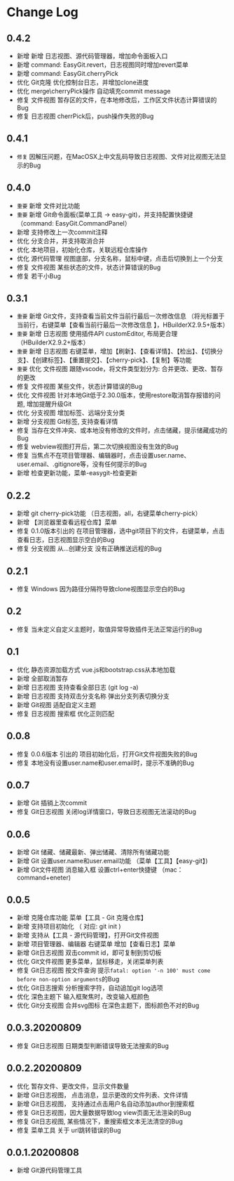 # Change Log

## 0.4.2
* 新增 新增 日志视图、源代码管理器，增加命令面板入口
* 新增 command: EasyGit.revert，日志视图同时增加revert菜单
* 新增 command: EasyGit.cherryPick
* 优化 Git克隆 优化控制台日志，并增加clone进度
* 优化 merge\cherryPick操作 自动填充commit message
* 修复 文件视图 暂存区的文件，在本地修改后，工作区文件状态计算错误的Bug
* 修复 日志视图 cherrPick后，push操作失败的Bug

## 0.4.1
* `修复` 因解压问题，在MacOSX上中文乱码导致日志视图、文件对比视图无法显示的Bug

## 0.4.0
* `重要` 新增 文件对比功能
* `重要` 新增 Git命令面板(菜单工具 -> easy-git)，并支持配置快捷键（command: EasyGit.CommandPanel）
* 新增 支持修改上一次commit注释
* 优化 分支合并，并支持取消合并
* 优化 本地项目，初始化仓库，关联远程仓库操作
* 优化 源代码管理 视图底部，分支名称，鼠标中键，点击后切换到上一个分支
* 修复 文件视图 某些状态的文件，状态计算错误的Bug
* 修复 若干小Bug

## 0.3.1
* `重要` 新增 Git文件，支持查看当前文件当前行最后一次修改信息 （将光标置于当前行，右键菜单【查看当前行最后一次修改信息 】，HBuilderX2.9.5+版本）
* `重要` 新增 日志视图 使用插件API customEditor, 布局更合理 （HBuilderX2.9.2+版本）
* `重要` 新增 日志视图 右键菜单，增加【刷新】、【查看详情】、【检出】、【切换分支】、【创建标签】、【重置提交】、【cherry-pick】、【复制】等功能
* `重要` 优化 文件视图 跟随vscode，将文件类型划分为: 合并更改、更改、暂存的更改
* 修复 文件视图 某些文件，状态计算错误的Bug
* 优化 文件视图 针对本地Git低于2.30.0版本，使用restore取消暂存报错的问题, 增加提醒升级Git
* 优化 分支视图 增加标签、远端分支分类
* 新增 分支视图 Git标签, 支持查看详情
* 修复 当存在文件冲突、或本地没有修改的文件时，点击储藏，提示储藏成功的Bug
* 修复 webview视图打开后，第二次切换视图没有生效的Bug
* 修复 当焦点不在项目管理器、编辑器时，点击设置user.name、user.email、.gitignore等，没有任何提示的Bug
* 新增 检查更新功能，菜单-easygit-检查更新

## 0.2.2
* 新增 git cherry-pick功能 （日志视图，all，右键菜单cherry-pick）
* 新增 【浏览器里查看远程仓库】菜单
* 修复 0.1.0版本引出的 在项目管理器，选中git项目下的文件，右键菜单，点击查看日志，日志视图显示空白的Bug
* 修复 分支视图 从...创建分支 没有正确推送远程的Bug

## 0.2.1
* 修复 Windows 因为路径分隔符导致clone视图显示空白的Bug

## 0.2
* 修复 当未定义自定义主题时，取值异常导致插件无法正常运行的Bug

## 0.1
* 优化 静态资源加载方式 vue.js和bootstrap.css从本地加载
* 新增 全部取消暂存
* 新增 日志视图 支持查看全部日志 (git log -a)
* 新增 日志视图 支持双击分支名称 弹出分支列表切换分支
* 新增 Git视图 适配自定义主题
* 修复 日志视图 搜索框 优化正则匹配

## 0.0.8
* 修复 0.0.6版本 引出的 项目初始化后，打开Git文件视图失败的Bug
* 修复 本地没有设置user.name和user.email时，提示不准确的Bug

## 0.0.7
* 新增 Git 插销上次commit
* 修复 Git日志视图 关闭log详情窗口，导致日志视图无法滚动的Bug

## 0.0.6
* 新增 Git 储藏、储藏最新、弹出储藏、清除所有储藏功能
* 新增 Git 设置user.name和user.email功能 （菜单【工具】【easy-git】)
* 新增 Git文件视图 消息输入框 设置ctrl+enter快捷键 （mac：command+eneter)

## 0.0.5
* 新增 克隆仓库功能 菜单【工具 - Git 克隆仓库】
* 新增 支持项目初始化 （ 对应: git init )
* 新增 支持从【工具 - 源代码管理】，打开Git文件视图
* 新增 项目管理器、编辑器 右键菜单 增加【查看日志】菜单
* 新增 Git日志视图 双击commit id，即可复制到剪切板
* 优化 Git文件视图 更多菜单，鼠标移走，关闭菜单列表
* 修复 Git日志视图 按文件查询 提示`fatal: option '-n 100' must come before non-option arguments`的Bug
* 优化 Git日志搜索 分析搜索字符，自动追加git log选项
* 优化 深色主题下 输入框聚焦时，改变输入框颜色
* 优化 Git分支视图 合并svg图标 在深色主题下，图标颜色不对的Bug

## 0.0.3.20200809
* 修复 Git日志视图 日期类型判断错误导致无法搜索的Bug

## 0.0.2.20200809
* 优化 暂存文件、更改文件，显示文件数量
* 新增 Git日志视图， 点击消息，显示更改的文件列表、文件详情
* 新增 Git日志视图， 支持通过点击用户名自动添加author到搜索框
* 修复 Git日志视图，因大量数据导致log view页面无法渲染的Bug
* 修复 Git日志视图,  某些情况下，重搜索框文本无法清空的Bug
* 修复 菜单工具 关于 url跳转错误的Bug

## 0.0.1.20200808
* 新增 Git源代码管理工具